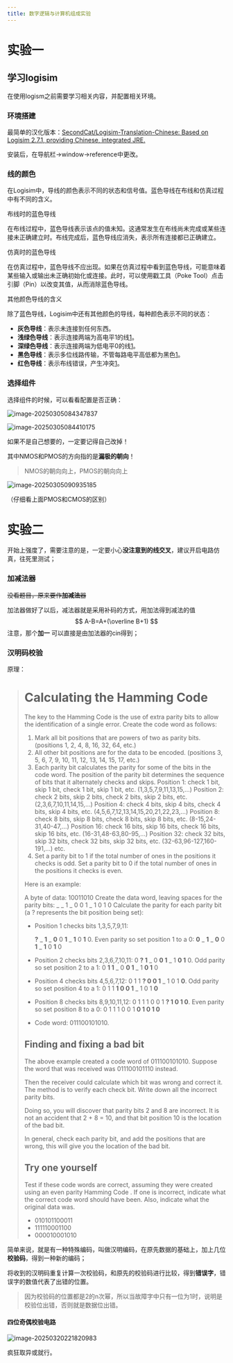 ```yaml
---
title: 数字逻辑与计算机组成实验
---
```


# 实验一

## 学习logisim

在使用logism之前需要学习相关内容，并配置相关环境。

### 环境搭建

最简单的汉化版本：[SecondCat/Logisim-Translation-Chinese: Based on Logisim 2.7.1, providing Chinese, integrated JRE.](https://github.com/SecondCat/Logisim-Translation-Chinese/releases/tag/v1)

安装后，在导航栏->window->reference中更改。

### 线的颜色

在Logisim中，导线的颜色表示不同的状态和信号值。蓝色导线在布线和仿真过程中有不同的含义。

布线时的蓝色导线

在布线过程中，蓝色导线表示该点的值未知。这通常发生在布线尚未完成或某些连接未正确建立时。布线完成后，蓝色导线应消失，表示所有连接都已正确建立。

仿真时的蓝色导线

在仿真过程中，蓝色导线不应出现。如果在仿真过程中看到蓝色导线，可能意味着某些输入或输出未正确初始化或连接。此时，可以使用戳工具（Poke Tool）点击引脚（Pin）以改变其值，从而消除蓝色导线。

其他颜色导线的含义

除了蓝色导线，Logisim中还有其他颜色的导线，每种颜色表示不同的状态：

-   **灰色导线**：表示未连接到任何东西。
-   **浅绿色导线**：表示连接两端为高电平1的线[1](https://blog.csdn.net/a_vegetable/article/details/108920553)。
-   **深绿色导线**：表示连接两端为低电平0的线[1](https://blog.csdn.net/a_vegetable/article/details/108920553)。
-   **黑色导线**：表示多位线路传输，不管每路电平高低都为黑色[1](https://blog.csdn.net/a_vegetable/article/details/108920553)。
-   **红色导线**：表示布线错误，产生冲突[1](https://blog.csdn.net/a_vegetable/article/details/108920553)。

### 选择组件

选择组件的时候，可以看看配置是否正确：

![image-20250305084347837](https://yamapicgo.oss-cn-nanjing.aliyuncs.com/picgoImage/image-20250305084347837.png)

![image-20250305084410175](https://yamapicgo.oss-cn-nanjing.aliyuncs.com/picgoImage/image-20250305084410175.png)

如果不是自己想要的，一定要记得自己改掉！

其中NMOS和PMOS的方向指的是**漏极的朝向**！

>   NMOS的朝向向上，PMOS的朝向向上

![image-20250305090935185](https://yamapicgo.oss-cn-nanjing.aliyuncs.com/picgoImage/image-20250305090935185.png)

（仔细看上面PMOS和CMOS的区别）

# 实验二

开始上强度了，需要注意的是，一定要小心**没注意到的线交叉**，建议开启电路仿真，往死里测试；

### 加减法器

~~没看题目，原来要作**加减法**器~~

加法器做好了以后，减法器就是采用补码的方式，用加法得到减法的值
$$
A-B=A+(\overline B+1)
$$
注意，那个**加一** 可以直接是由加法器的cin得到；

### 汉明码校验

原理：

>   # Calculating the Hamming Code
>
>   The key to the Hamming Code is the use of extra parity bits to allow the identification of a single error. Create the code word as follows:
>
>   1.  Mark all bit positions that are powers of two as parity bits. (positions 1, 2, 4, 8, 16, 32, 64, etc.)
>   2.  All other bit positions are for the data to be encoded. (positions 3, 5, 6, 7, 9, 10, 11, 12, 13, 14, 15, 17, etc.)
>   3.  Each parity bit calculates the parity for some of the bits in the code word. The position of the parity bit determines the sequence of bits that it alternately checks and skips.
>       Position 1: check 1 bit, skip 1 bit, check 1 bit, skip 1 bit, etc. (1,3,5,7,9,11,13,15,...)
>       Position 2: check 2 bits, skip 2 bits, check 2 bits, skip 2 bits, etc. (2,3,6,7,10,11,14,15,...)
>       Position 4: check 4 bits, skip 4 bits, check 4 bits, skip 4 bits, etc. (4,5,6,7,12,13,14,15,20,21,22,23,...)
>       Position 8: check 8 bits, skip 8 bits, check 8 bits, skip 8 bits, etc. (8-15,24-31,40-47,...)
>       Position 16: check 16 bits, skip 16 bits, check 16 bits, skip 16 bits, etc. (16-31,48-63,80-95,...)
>       Position 32: check 32 bits, skip 32 bits, check 32 bits, skip 32 bits, etc. (32-63,96-127,160-191,...)
>       etc.
>   4.  Set a parity bit to 1 if the total number of ones in the positions it checks is odd. Set a parity bit to 0 if the total number of ones in the positions it checks is even.
>
>   Here is an example:
>
>   A byte of data: 10011010
>   Create the data word, leaving spaces for the parity bits: _ _ 1 _ 0 0 1 _ 1 0 1 0
>   Calculate the parity for each parity bit (a ? represents the bit position being set):
>
>   -   Position 1 checks bits 1,3,5,7,9,11:
>
>       **?** _ **1** _ **0** 0 **1** _ **1** 0 **1** 0. Even parity so set position 1 to a 0: **0** _ **1** _ **0** 0 **1** _ **1** 0 **1** 0
>
>   -   Position 2 checks bits 2,3,6,7,10,11:
>       0 **? 1** _ 0 **0 1** _ 1 **0 1** 0. Odd parity so set position 2 to a 1: 0 **1 1** _ 0 **0 1** _ 1 **0 1** 0
>
>   -   Position 4 checks bits 4,5,6,7,12:
>       0 1 1 **? 0 0 1** _ 1 0 1 **0**. Odd parity so set position 4 to a 1: 0 1 1 **1 0 0 1** _ 1 0 1 **0**
>
>   -   Position 8 checks bits 8,9,10,11,12:
>       0 1 1 1 0 0 1 **? 1 0 1 0**. Even parity so set position 8 to a 0: 0 1 1 1 0 0 1 **0 1 0 1 0**
>
>   -   Code word: 011100101010.
>
>   
>
>   ## Finding and fixing a bad bit
>
>   The above example created a code word of 011100101010. Suppose the word that was received was 011100101110 instead. 
>
>   Then the receiver could calculate which bit was wrong and correct it. The method is to verify each check bit. Write down all the incorrect parity bits. 
>
>   Doing so, you will discover that parity bits 2 and 8 are incorrect. It is not an accident that 2 + 8 = 10, and that bit position 10 is the location of the bad bit. 
>
>   In general, check each parity bit, and add the positions that are wrong, this will give you the location of the bad bit.
>
>   ## Try one yourself
>
>   Test if these code words are correct, assuming they were created using an even parity Hamming Code . If one is incorrect, indicate what the correct code word should have been. Also, indicate what the original data was.
>
>   -   010101100011
>   -   111110001100
>   -   000010001010

简单来说，就是有一种特殊编码，叫做汉明编码，在原先数据的基础上，加上几位**校验码**，得到一种新的编码；

将收到的汉明码重复计算一次校验码，和原先的校验码进行比较，得到**错误字**，错误字的数值代表了出错的位置。

>   因为校验码的位置都是2的n次幂，所以当故障字中只有一位为1时，说明是校验位出错，否则就是数据位出错。

#### 四位奇偶校验电路

![image-20250320221820983](https://yamapicgo.oss-cn-nanjing.aliyuncs.com/picgoImage/image-20250320221820983.png)

疯狂取异或就行。
